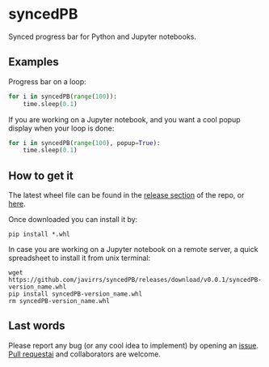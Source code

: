# syncedPB
Synced progress bar for Python and Jupyter notebooks.


## Examples

Progress bar on a loop:

```python
for i in syncedPB(range(100)):
    time.sleep(0.1)
```

If you are working on a Jupyter notebook, and you want a cool popup display when your loop is done:

```python
for i in syncedPB(range(100), popup=True):
    time.sleep(0.1)
```

## How to get it

The latest wheel file can be found in the [release section](https://github.com/javirrs/syncedPB/releases) of the repo, or [here](https://github.com/javirrs/syncedPB/releases/download/v0.0.1/syncedPB-0.0.1-py3-none-any.whl).

Once downloaded you can install it by:

```
pip install *.whl
```

In case you are working on a Jupyter notebook on a remote server, a quick spreadsheet to install it from unix terminal:

```
wget https://github.com/javirrs/syncedPB/releases/download/v0.0.1/syncedPB-version_name.whl
pip install syncedPB-version_name.whl
rm syncedPB-version_name.whl
```

## Last words

Please report any bug (or any cool idea to implement) by opening an [issue](https://github.com/javirrs/syncedPB/issues). [Pull requestai](https://github.com/javirrs/syncedPB/pulls) and collaborators are welcome.
